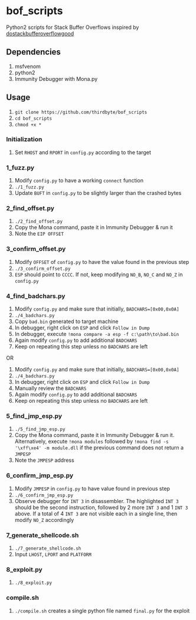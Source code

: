 # bof_scripts
Python2 scripts for Stack Buffer Overflows inspired by [dostackbufferoverflowgood](https://github.com/justinsteven/dostackbufferoverflowgood)

## Dependencies
1. msfvenom
2. python2
4. Immunity Debugger with Mona.py

## Usage

1. `git clone https://github.com/thirdbyte/bof_scripts`
2. `cd bof_scripts`
3. `chmod +x *`

### Initialization

1. Set `RHOST` and `RPORT` in `config.py` according to the target

### 1_fuzz.py

1. Modify `config.py` to have a working `connect` function
2. `./1_fuzz.py`
3. Update `BUFT` in `config.py` to be slightly larger than the crashed bytes

### 2_find_offset.py

1. `./2_find_offset.py`
2. Copy the Mona command, paste it in Immunity Debugger & run it
3. Note the `EIP OFFSET`

### 3_confirm_offset.py

1. Modify `OFFSET` of `config.py` to have the value found in the previous step
2. `./3_confirm_offset.py`
3. `ESP` should point to `CCCC`. If not, keep modifying `NO_B`, `NO_C` and `NO_Z` in `config.py`

### 4_find_badchars.py

1. Modify `config.py` and make sure that initially, `BADCHARS=[0x00,0x0A]`
2. `./4_badchars.py`
3. Copy `bad.bin` generated to target machine
4. In debugger, right click on `ESP` and click `Follow in Dump`
5. In debugger, execute `!mona compare -a esp -f c:\path\to\bad.bin`
6. Again modify `config.py` to add additional `BADCHARS`
7. Keep on repeating this step unless no `BADCHARS` are left

OR

1. Modify `config.py` and make sure that initially, `BADCHARS=[0x00,0x0A]`
2. `./4_badchars.py`
3. In debugger, right click on `ESP` and click `Follow in Dump`
4. Manually review the `BADCHARS`
5. Again modify `config.py` to add additional `BADCHARS`
6. Keep on repeating this step unless no `BADCHARS` are left

### 5_find_jmp_esp.py

1. `./5_find_jmp_esp.py`
2. Copy the Mona command, paste it in Immunity Debugger & run it. Alternatively, execute `!mona modules` followed by `!mona find -s '\xff\xe4' -m module.dll` if the previous command does not return a `JMPESP`
3. Note the `JMPESP` address

### 6_confirm_jmp_esp.py

1. Modify `JMPESP` in `config.py` to have value found in previous step
2. `./6_confirm_jmp_esp.py`
3. Observe debugger for `INT 3` in disassembler. The highlighted `INT 3` should be the second instruction, followed by 2 more `INT 3` and 1 `INT 3` above. If a total of 4 `INT 3` are not visible each in a single line, then modify `NO_Z` accordingly

### 7_generate_shellcode.sh

1. `./7_generate_shellcode.sh`
2. Input `LHOST`, `LPORT` and `PLATFORM`

### 8_exploit.py 

1. `./8_exploit.py`

### compile.sh

1. `./compile.sh` creates a single python file named `final.py` for the exploit
